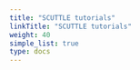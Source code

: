 ```yaml
---
title: "SCUTTLE tutorials"
linkTitle: "SCUTTLE tutorials"
weight: 40
simple_list: true
type: docs
---
```

